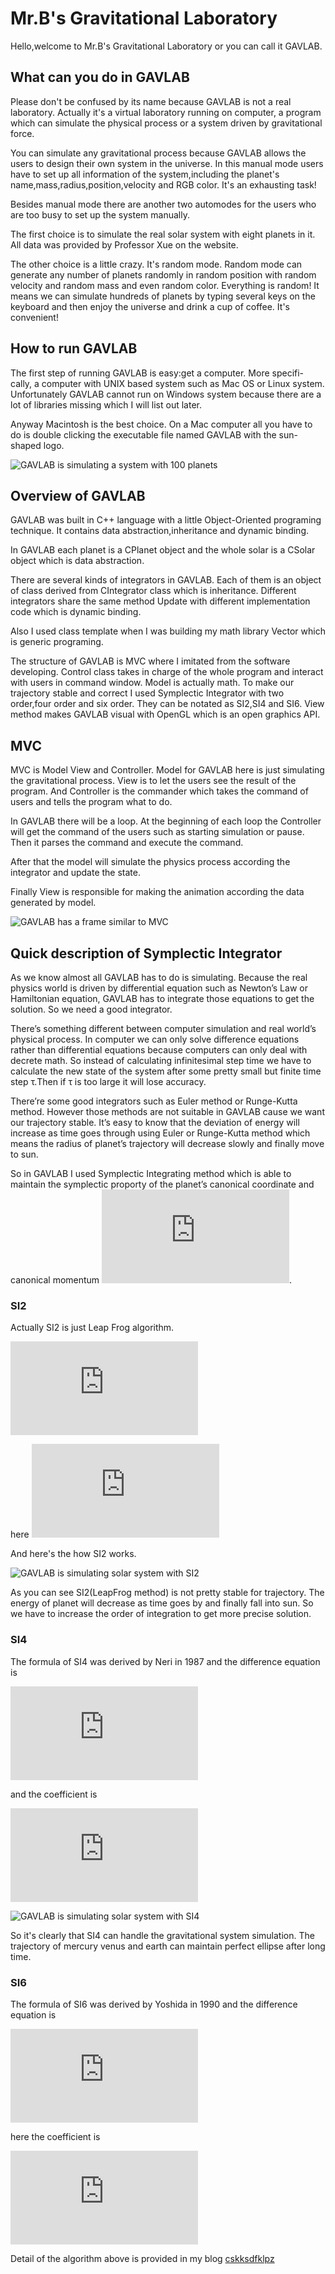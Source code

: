 # Mr.B's Gravitational Laboratory

Hello,welcome to Mr.B's Gravitational Laboratory or you can call it GAVLAB.

## What can you do in GAVLAB

Please don't be confused by its name because GAVLAB is not a real laboratory.
Actually it's a virtual laboratory running on computer, a program which can simulate 
the physical process or a system driven by gravitational force.

You can simulate any gravitational process because GAVLAB allows the users to
design their own system in the universe.
In this manual mode users have to set up all information of the system,including the planet's name,mass,radius,position,velocity and RGB color.
It's an exhausting task!

Besides manual mode there are another two automodes for the users who are too busy to set up the system manually.

The first choice is to simulate the real solar system with eight planets in it.
All data was provided by Professor Xue on the website.

The other choice is a little crazy.
It's random mode.
Random mode can generate any number of planets randomly in random position with random velocity and random mass and even random color.
Everything is random!
It means we can simulate hundreds of planets 
by typing several keys on the keyboard and then enjoy the universe and drink a cup of coffee.
It's convenient!

## How to run GAVLAB

The first step of running GAVLAB is easy:get a computer. More specifi- cally, a computer with UNIX based system such as Mac OS or Linux system. Unfortunately GAVLAB cannot run on Windows system because there
are a lot of libraries missing which I will list out later.

Anyway Macintosh is the best choice. On a Mac computer all you have to do
is double clicking the executable file named GAVLAB with the sun-shaped logo.

![](/TEX/100.png?raw=true "GAVLAB is simulating a system with 100 planets")

## Overview of GAVLAB

GAVLAB was built in C++ language with a little Object-Oriented programing technique. It contains data abstraction,inheritance and dynamic binding.

In GAVLAB each planet is a CPlanet object and the whole solar is a CSolar object which is data abstraction.

There are several kinds of integrators in GAVLAB. Each of them is an object of class derived from CIntegrator class which is inheritance.
Different integrators share the same method Update with different implementation code which is dynamic binding.

Also I used class template when I was building my math library Vector which is generic programing.

The structure of GAVLAB is MVC where I imitated from the software developing.
Control class takes in charge of the whole program and interact with users in command window.
Model is actually math. To make our trajectory stable and correct I used Symplectic Integrator with two order,four order and six order. They can be notated as SI2,SI4 and SI6.
View method makes GAVLAB visual with OpenGL which is an open graphics API.

## MVC

MVC is Model View and Controller.
Model for GAVLAB here is just simulating the gravitational process.
View is to let the users see the result of the program.
And Controller is the commander which takes the command of users and tells the program what to do.

In GAVLAB there will be a loop.
At the beginning of each loop the Controller will get the command of the users such as starting simulation or pause.
Then it parses the command and execute the command.

After that the model will simulate the physics process according the integrator and update the state.

Finally View is responsible for making the animation according the data generated by model.

![](/TEX/frame.png?raw=true "GAVLAB has a frame similar to MVC")

## Quick description of Symplectic Integrator

As we know almost all GAVLAB has to do is simulating. Because the real physics world is driven by differential equation such as Newton’s Law or Hamiltonian equation, GAVLAB has to integrate those equations to get the solution. So we need a good integrator.

There’s something different between computer simulation and real world’s physical process. In computer we can only solve difference equations rather than differential equations because computers can only deal with decrete math. So instead of calculating infinitesimal step time we have to calculate the new state of the system after some pretty small but finite time step τ.Then if τ is too large it will lose accuracy.

There’re some good integrators such as Euler method or Runge-Kutta method. However those methods are not suitable in GAVLAB cause we want our trajectory stable. It’s easy to know that the deviation of energy will increase as time goes through using Euler or Runge-Kutta method which means the radius of planet’s trajectory will decrease slowly and finally move to sun.

So in GAVLAB I used Symplectic Integrating method which is able to maintain the symplectic proporty of the planet’s canonical coordinate and canonical momentum ![](http://latex.codecogs.com/gif.latex?%28q%2C%20p%29).

### SI2

Actually SI2 is just Leap Frog algorithm.

![](http://latex.codecogs.com/gif.latex?%5Cbegin%7Baligned%7D%20q%5E%7B*%7D%20%26%3D%20q%28t_%7Bk-1%7D%29%20&plus;%20%5Cfrac%7B%5Ctau%7D%7B2%7D%5Cleft%28%20%5Cfrac%7B%5Cpartial%20T%7D%7B%5Cpartial%20p%7D%5Cright%29_%7Bp%3Dp%28t_%7Bk-1%7D%29%7D%20%5C%5C%20p%28t_%7Bk%7D%29%20%26%3D%20p%28t_%7Bk-1%7D%29%20-%20%5Cfrac%7B%5Ctau%7D%7B2%7D%5Cleft%28%20%5Cfrac%7B%5Cpartial%20V%7D%7B%5Cpartial%20q%7D%5Cright%29_%7Bq%3Dq%5E%7B*%7D%7D%20%5C%5C%20q%28t_%7Bk%7D%29%20%26%3D%20q%28t_%7Bk-1%7D%29%20&plus;%20%5Cfrac%7B%5Ctau%7D%7B2%7D%5Cleft%28%20%5Cfrac%7B%5Cpartial%20T%7D%7B%5Cpartial%20p%7D%5Cright%29_%7Bp%3Dp%28t_%7Bk%7D%29%7D%20%5Cend%7Baligned%7D)

here ![](http://latex.codecogs.com/gif.latex?c_%7B1%7D%3Dc_%7B2%7D%3D%5Cfrac%7B1%7D%7B2%7D%5Cquad%20d_%7B1%7D%3D1%5Cquad%20d_%7B2%7D%3D0)

And here's the how SI2 works.


![](/TEX/SI2.png?raw=true "GAVLAB is simulating solar system with SI2")

As you can see SI2(LeapFrog method) is not pretty stable for trajectory.
The energy of planet will decrease as time goes by and finally fall into sun.
So we have to increase the order of integration to get more precise solution.

### SI4

The formula of SI4 was derived by Neri in 1987 and the difference equation is

![](http://latex.codecogs.com/gif.latex?%5Cbegin%7Baligned%7D%20q%5Ei%20%26%3D%20q%5E%7Bi-1%7D%20&plus;%20%5Ctau%20c_%7Bi%7D%20%5Cfrac%7B%5Cpartial%20T%7D%7B%5Cpartial%20p%7D%5Cleft%28p%5E%7Bi-1%7D%20%5Cright%29%20%5C%5C%20p%5Ei%20%26%3D%20p%5E%7Bi-1%7D%20-%20%5Ctau%20d_%7Bi%7D%20%5Cfrac%7B%5Cpartial%20V%7D%7B%5Cpartial%20q%7D%5Cleft%28q%5E%7Bi%7D%20%5Cright%29%20%5Cquad%20i%3D1%2C2%5Cdots%204%20%5Cend%7Baligned%7D)

and the coefficient is

![](http://latex.codecogs.com/gif.latex?%5Cbegin%7Baligned%7D%20c_%7B1%7D%20%26%3D%20c_%7B4%7D%3D%5Cfrac%7B1%7D%7B2%282-%5Csqrt%5B3%5D%7B2%7D%29%7D%2C%5Cquad%20c_%7B2%7D%3Dc_%7B3%7D%3D%5Cfrac%7B1-%5Csqrt%5B3%5D%7B2%7D%7D%7B2%282-%5Csqrt%5B3%5D%7B2%7D%29%7D%5C%5C%20d_%7B1%7D%20%26%3D%20d_%7B3%7D%3D%5Cfrac%7B1%7D%7B2-%5Csqrt%5B3%5D%7B2%7D%7D%2C%5Cquad%20d_%7B2%7D%3Dc_%7B3%7D%3D-%5Cfrac%7B%5Csqrt%5B3%5D%7B2%7D%7D%7B2-%5Csqrt%5B3%5D%7B2%7D%7D%2C%5Cquad%20d_%7B4%7D%3D0%20%5Cend%7Baligned%7D)

![](/TEX/SI4.png?raw=true "GAVLAB is simulating solar system with SI4")

So it's clearly that SI4 can handle the gravitational system simulation.
The trajectory of mercury venus and earth can maintain perfect ellipse after long time.

### SI6

The formula of SI6 was derived by Yoshida in 1990 and the difference equation is

![](http://latex.codecogs.com/gif.latex?%5Cbegin%7Baligned%7D%20q%5Ei%20%26%3D%20q%5E%7Bi-1%7D%20&plus;%20%5Ctau%20c_%7Bi%7D%20%5Cfrac%7B%5Cpartial%20T%7D%7B%5Cpartial%20p%7D%5Cleft%28p%5E%7Bi-1%7D%20%5Cright%29%20%5C%5C%20p%5Ei%20%26%3D%20p%5E%7Bi-1%7D%20-%20%5Ctau%20d_%7Bi%7D%20%5Cfrac%7B%5Cpartial%20V%7D%7B%5Cpartial%20q%7D%5Cleft%28q%5E%7Bi%7D%20%5Cright%29%20%5Cquad%20i%3D1%2C2%5Cdots%2010%20%5Cend%7Baligned%7D)

here the coefficient is

![](http://latex.codecogs.com/gif.latex?%5Cbegin%7Baligned%7D%20x_%7B0%7D%26%3D-%5Cfrac%7B%5Csqrt%5B3%5D%7B2%7D%7D%7B2-%5Csqrt%5B3%5D%7B2%7D%7D%2C%5Cquad%20x_%7B1%7D%3D%5Cfrac%7B1%7D%7B2-%5Csqrt%5B3%5D%7B2%7D%7D%5C%5C%20y_%7B0%7D%26%3D-%5Cfrac%7B%5Csqrt%5B5%5D%7B2%7D%7D%7B2-%5Csqrt%5B5%5D%7B2%7D%7D%2C%5Cquad%20y_%7B1%7D%3D%5Cfrac%7B1%7D%7B2-%5Csqrt%5B5%5D%7B2%7D%7D%5C%5C%20d_%7B1%7D%26%3Dd_%7B3%7D%3Dd_%7B7%7D%3Dd_%7B9%7D%3Dx_%7B1%7Dy_%7B1%7D%2C%5Cquad%20d_%7B2%7D%3Dd_%7B9%7D%3Dx_%7B0%7Dy_%7B1%7D%5C%5C%20d_%7B4%7D%26%3Dd_%7B6%7D%3Dx_%7B1%7Dy_%7B0%7D%2C%5Cquad%20d_%7B5%7D%3Dx_%7B0%7Dy_%7B0%7D%5C%5C%20c_%7B1%7D%26%3D%5Cfrac%7B1%7D%7B2%7Dd_%7B1%7D%2C%5Cquad%20c_%7B10%7D%3D%5Cfrac%7B1%7D%7B2%7Dd_%7B9%7D%5C%5C%20c_%7Bi%7D%26%3D%5Cfrac%7B1%7D%7B2%7D%5Cleft%28d_%7Bi-1%7D&plus;d_%7Bi%7D%20%5Cright%29%5Cquad%20i%3D2%2C3%2C%5Cdots%2C9%20%5Cend%7Baligned%7D)

Detail of the algorithm above is provided in my blog [cskksdfklpz](http://www.cskksdfklpz.com/blog/)
